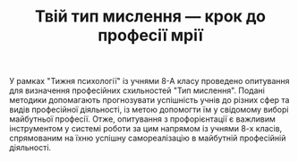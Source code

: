 ﻿---
title: Твій тип мислення — крок до професії мрії
---

У рамках "Тижня психології" із учнями 8-А класу проведено опитування для визначення професійних схильностей "Тип мислення". Подані методики допомагають прогнозувати успішність учнів до різних сфер та видів професійної діяльності, із метою допомогти їм у свідомому виборі майбутньої професії. Отже, опитування з профорієнтації є важливим інструментом у системі роботи за цим напрямом із учнями 8-х класів, спрямованим на їхню успішну самореалізацію в майбутній професійній діяльності.

<slideshow />